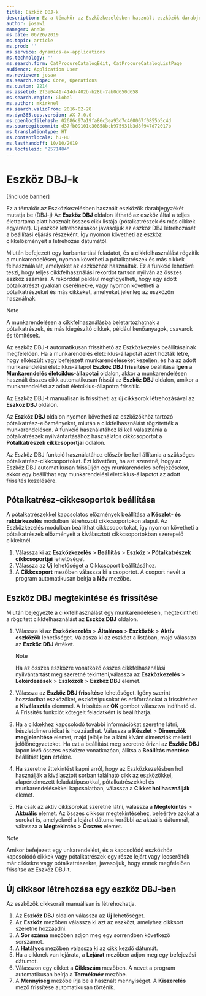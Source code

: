 ```yaml
---
title: Eszköz DBJ-k
description: Ez a témakör az Eszközkezelésben használt eszközök darabjegyzékét mutatja be (DBJ-j)
author: josaw1
manager: AnnBe
ms.date: 06/26/2019
ms.topic: article
ms.prod: ''
ms.service: dynamics-ax-applications
ms.technology: ''
ms.search.form: CatProcureCatalogEdit, CatProcureCatalogListPage
audience: Application User
ms.reviewer: josaw
ms.search.scope: Core, Operations
ms.custom: 2214
ms.assetid: 2f3e0441-414d-402b-b28b-7ab0d650d658
ms.search.region: Global
ms.author: mkirknel
ms.search.validFrom: 2016-02-28
ms.dyn365.ops.version: AX 7.0.0
ms.openlocfilehash: 02686c97a19fa86c3ea93d7c400067f0855b5c4d
ms.sourcegitcommit: d37fb09101c30858bcb975931b3d8f947d72017b
ms.translationtype: HT
ms.contentlocale: hu-HU
ms.lasthandoff: 10/10/2019
ms.locfileid: "2571484"
---
```

# <a name="asset-boms"></a>Eszköz DBJ-k

[!include [banner](../../includes/banner.md)]

 

Ez a témakör az Eszközkezelésben használt eszközök darabjegyzékét mutatja be (DBJ-j) Az **Eszköz DBJ** oldalon látható az eszköz által a teljes élettartama alatt használt összes cikk listája (pótalkatrészek és más cikkek egyaránt). Új eszköz létrehozásakor javasoljuk az eszköz DBJ létrehozását a beállítási eljárás részeként. Így nyomon követheti az eszköz cikkelőzményeit a létrehozás dátumától.

Miután befejezett egy karbantartási feladatot, és a cikkfelhasználást rögzítik a munkarendelésen, nyomon követheti a pótalkatrészek és más cikkek felhasználását, amelyeket az eszközhöz használtak. Ez a funkció lehetővé teszi, hogy teljes cikkfelhasználási rekordot tartson nyilván az összes eszköz számára. A rekorddal például megfigyelheti, hogy egy adott pótalkatrészt gyakran cserélnek-e, vagy nyomon követheti a pótalkatrészeket és más cikkeket, amelyeket jelenleg az eszközön használnak.

> [!NOTE]
> A munkarendelésen a cikkfelhasználásba beletartozhatnak a pótalkatrészek, és más kiegészítő cikkek, például kenőanyagok, csavarok és tömítések.

Az eszköz DBJ-t automatikusan frissíthető az Eszközkezelés beállításainak megfelelően. Ha a munkarendelés életciklus-állapotát azért hozták létre, hogy elkészült vagy befejezett munkarendeléseket kezeljen, és ha az adott munkarendelési életciklus-állapot **Eszköz DBJ frissítése** beállítása **Igen** a **Munkarendelés életciklus-állapotai** oldalon, akkor a munkarendelésen használt összes cikk automatikusan frissül az **Eszköz DBJ** oldalon, amikor a munkarendelést az adott életciklus-állapotra frissítik. 


Az Eszköz DBJ-t manuálisan is frissítheti az új cikksorok létrehozásával az **Eszköz DBJ** oldalon.

Az **Eszköz DBJ** oldalon nyomon követheti az eszközökhöz tartozó pótalkatrész-előzményeket, miután a cikkfelhasználást rögzítették a munkarendelésen. A funkció használatához ki kell választania a pótalkatrészek nyilvántartásához használatos cikkcsoportot a **Pótalkatrészek cikkcsoportjai** odlalon.

Az Eszköz DBJ funkció használatához először be kell állítania a szükséges pótalkatrész-cikkcsoportokat. Ezt követően, ha azt szeretné, hogy az Eszköz DBJ automatikusan frissüljön egy munkarendelés befejezésekor, akkor egy beállíthat egy munkarendelési életciklus-állapotot az adott frissítés kezelésére. 


## <a name="set-up-spare-parts-item-groups"></a>Pótalkatrész-cikkcsoportok beállítása

A pótalkatrészekkel kapcsolatos előzmények beállítása a **Készlet- és raktárkezelés** modulban létrehozott cikkcsoportokon alapul. Az Eszközkezelés modulban beállíthat cikkcsoportokat, így nyomon követheti a pótalkatrészek előzményeit a kiválasztott cikkcsoportokban szerepelő cikkeknél.

1. Válassza ki az **Eszközkezelés** \> **Beállítás** \> **Eszköz** \> **Pótalkatrészek cikkcsoportjai** lehetőséget.
2. Válassza az **Új** lehetőséget a Cikkcsoport beállításához.
3. A **Cikkcsoport** mezőben válassza ki a csoportot. A csoport nevét a program automatikusan beírja a **Név** mezőbe.

## <a name="view-and-update-asset-boms"></a>Eszköz DBJ megtekintése és frissítése

Miután bejegyezte a cikkfelhasználást egy munkarendelésen, megtekintheti a rögzített cikkfelhasználást az **Eszköz DBJ** oldalon.

1. Válassza ki az **Eszközkezelés** \> **Általános** \> **Eszközök** \> **Aktív eszközök** lehetőséget. Válassza ki az eszközt a listában, majd válassza az **Eszköz DBJ** értéket.

    > [!NOTE]
    > Ha az összes eszközre vonatkozó összes cikkfelhasználási nyilvántartást meg szeretné tekinteni,válassza az **Eszközkezelés** \> **Lekérdezések** \> **Eszközök** \> **Eszköz DBJ** elemet.

2. Válassza az **Eszköz DBJ frissítése** lehetőséget. Igény szerint hozzáadhat eszközöket, eszköztípusokat és erőforrásokat a frissítéshez a **Kiválasztás** elemmel. A frissítés az **OK** gombot választva indítható el. A Frissítés funkciót kötegelt feladatként is beállíthatja.
3. Ha a cikkekhez kapcsolódó további információkat szeretne látni, készletdimenziókat is hozzáadhat. Válassza a **Készlet** \> **Dimenziók megjelenítése** elemet, majd jelölje be a látni kívánt dimenziók melletti jelölőnégyzeteket. Ha ezt a beállítást meg szeretné őrizni az **Eszköz DBJ** lapon lévő összes eszközre vonatkozóan, állítsa a **Beállítás mentése** beállítást **Igen** értékre.
4. Ha szeretne áttekintést kapni arról, hogy az Eszközkezelésben hol használják a kiválasztott sorban található cikk az eszközökkel, alapértelmezett feladattípusokkal, pótalkatrészekkel és munkarendelésekkel kapcsolatban, válassza a **Cikket hol használják** elemet. 
5. Ha csak az aktív cikksorokat szeretné látni, válassza a **Megtekintés** \> **Aktuális** elemet. Az összes cikksor megtekintéséhez, beleértve azokat a sorokat is, amelyeknél a lejárat dátuma korábbi az aktuális dátumnál, válassza a **Megtekintés** \> **Összes** elemet.

> [!NOTE]
> Amikor befejezett egy unkarendelést, és a kapcsolódó eszközhöz kapcsolódó cikkek vagy pótalkatrészek egy része lejárt vagy lecserélték már cikkekre vagy pótalkatrészekre, javasoljuk, hogy ennek megfelelően frissítse az Eszköz DBJ-t.

## <a name="create-a-new-item-line-in-an-asset-bom"></a>Új cikksor létrehozása egy eszköz DBJ-ben

Az eszközök cikksorait manuálisan is létrehozhatja.

1. Az **Eszköz DBJ** oldalon válassza az **Új** lehetőséget.
2. Az **Eszköz** mezőben válassza ki azt az eszközt, amelyhez cikksort szeretne hozzáadni.
3. A **Sor száma** mezőben adjon meg egy sorrendben következő sorszámot.
4. A **Hatályos** mezőben válassza ki az cikk kezdő dátumát.
5. Ha a cikknek van lejárata, a **Lejárat** mezőben adjon meg egy befejezési dátumot.
6. Válasszon egy cikket a **Cikkszám** mezőben. A nevet a program automatikusan beírja a **Terméknév** mezőbe.
7. A **Mennyiség** mezőbe írja be a használt mennyiséget. A **Kiszerelés** mező frissítése automatikusan történik.
